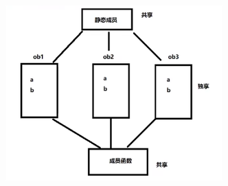 ![](https://raw.githubusercontent.com/ICH-BIN-HXM/images/main/pictures_Obsidian/Prog%20C++_Modell_OOP.png)
